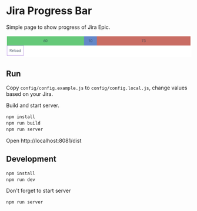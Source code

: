 # Jira Progress Bar

Simple page to show progress of Jira Epic.

![Preview](./docs/preview.png)

## Run

Copy `config/config.example.js` to `config/config.local.js`, change values based on your Jira.

Build and start server.

```bash
npm install
npm run build
npm run server
```

Open http://localhost:8081/dist

## Development

```bash
npm install
npm run dev
```

Don't forget to start server

```bash
npm run server
```
